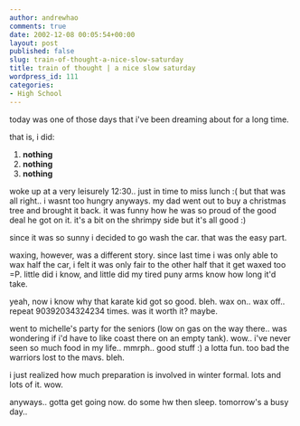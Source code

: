 ```yaml
---
author: andrewhao
comments: true
date: 2002-12-08 00:05:54+00:00
layout: post
published: false
slug: train-of-thought-a-nice-slow-saturday
title: train of thought | a nice slow saturday
wordpress_id: 111
categories:
- High School
---
```


today was one of those days that i've been dreaming about for a long time.

that is, i did:

1. **nothing**
2. **nothing**
3. **nothing**

woke up at a very leisurely 12:30.. just in time to miss lunch  :(  but that was all right.. i wasnt too hungry anyways. my dad went out to buy a christmas tree and brought it back. it was funny how he was so proud of the good deal he got on it. it's a bit on the shrimpy side but it's all good  :)

since it was so sunny i decided to go wash the car. that was the easy part.

waxing, however, was a different story. since last time i was only able to wax half the car, i felt it was only fair to the other half that it get waxed too =P. little did i know, and little did my tired puny arms know how long it'd take.

yeah, now i know why that karate kid got so good. bleh. wax on.. wax off.. repeat 90392034324234 times. was it worth it? maybe.

went to michelle's party for the seniors (low on gas on the way there.. was wondering if i'd have to like coast there on an empty tank). wow.. i've never seen so much food in my life.. mmrph.. good stuff  :) a lotta fun. too bad the warriors lost to the mavs. bleh.

i just realized how much preparation is involved in winter formal. lots and lots of it. wow.

anyways.. gotta get going now. do some hw then sleep. tomorrow's a busy day..
